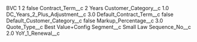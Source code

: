 <?xml version="1.0" encoding="UTF-8"?>
<CustomMetadata xmlns="http://soap.sforce.com/2006/04/metadata" xmlns:xsi="http://www.w3.org/2001/XMLSchema-instance" xmlns:xsd="http://www.w3.org/2001/XMLSchema">
    <label>BVC 1 2</label>
    <protected>false</protected>
    <values>
        <field>Contract_Term__c</field>
        <value xsi:type="xsd:string">2 Years</value>
    </values>
    <values>
        <field>Customer_Category__c</field>
        <value xsi:type="xsd:double">1.0</value>
    </values>
    <values>
        <field>DC_Years_2_Plus_Adjustment__c</field>
        <value xsi:type="xsd:double">3.0</value>
    </values>
    <values>
        <field>Default_Contract_Term__c</field>
        <value xsi:type="xsd:boolean">false</value>
    </values>
    <values>
        <field>Default_Customer_Category__c</field>
        <value xsi:type="xsd:boolean">false</value>
    </values>
    <values>
        <field>Markup_Percentage__c</field>
        <value xsi:type="xsd:double">3.0</value>
    </values>
    <values>
        <field>Quote_Type__c</field>
        <value xsi:type="xsd:string">Best Value+Config</value>
    </values>
    <values>
        <field>Segment__c</field>
        <value xsi:type="xsd:string">Small Law</value>
    </values>
    <values>
        <field>Sequence_No__c</field>
        <value xsi:type="xsd:double">2.0</value>
    </values>
    <values>
        <field>YoY_1_Renewal__c</field>
        <value xsi:nil="true"/>
    </values>
</CustomMetadata>
